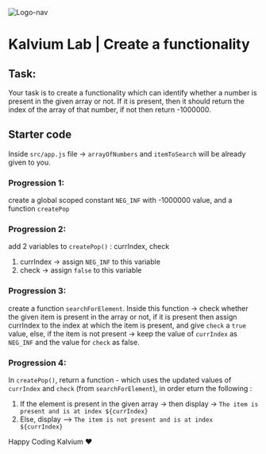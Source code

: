 ![Logo-nav](https://s3.ap-south-1.amazonaws.com/kalvi-education.github.io/front-end-web-development/Kalvium-Logo.png)

# Kalvium Lab | Create a functionality

## Task:

Your task is to create a functionality which can identify whether a number is present in the given array or not.
If it is present, then it should return the index of the array of that number, if not then return -1000000.

## Starter code

Inside `src/app.js` file -> `arrayOfNumbers` and `itemToSearch` will be already given to you.

### Progression 1:

create a global scoped constant `NEG_INF` with -1000000 value, and a function `createPop`


### Progression 2:

add 2 variables to `createPop()` : currIndex, check

1. currIndex -> assign `NEG_INF` to this variable
2. check -> assign `false` to this variable

### Progression 3:

create a function `searchForElement`.
Inside this function -> check whether the given item is present in the array or not, if it is present then assign currIndex to the index at which the item is present, and give `check` a `true` value, else, if the item is not present -> keep the value of `currIndex` as `NEG_INF` and the value for `check` as false.

### Progression 4:

In `createPop()`, return a function - which uses the updated values of `currIndex` and `check` (from `searchForElement`), in order eturn the following :

1. If the element is present in the given array -> then display -> `The item is present and is at index ${currIndex}`
2. Else, display --> `The item is not present and is at index ${currIndex}`

Happy Coding Kalvium ❤️
